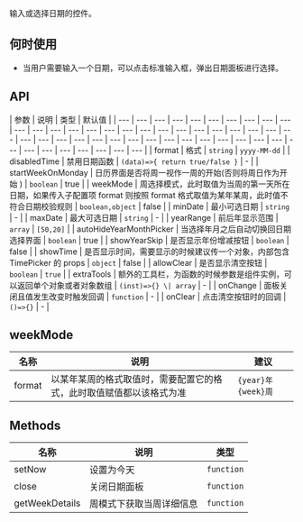 输入或选择日期的控件。

## 何时使用

- 当用户需要输入一个日期，可以点击标准输入框，弹出日期面板进行选择。

## API

| 参数 | 说明 | 类型 | 默认值 |
| --- | --- | --- | --- | --- | --- | --- | --- | --- | --- | --- | --- | --- | --- | --- | --- | --- | --- | --- | --- | --- | --- | --- | --- | --- | --- | --- | --- | --- | --- | --- | --- | --- | --- | --- | --- | --- | --- | --- | --- | --- | --- | --- | --- | --- | --- | --- | --- | --- |
| format | 格式 | `string` | `yyyy-MM-dd` |
| disabledTime | 禁用日期函数 | `(data)=>{ return true/false }` | - |
| startWeekOnMonday | 日历界面是否将周一视作一周的开始(否则将周日作为开始 ) | `boolean` | true |
| weekMode | 周选择模式，此时取值为当周的第一天所在日期，如果传入子配置项 format 则按照 format 格式取值为某年某周，此时值不符合日期校验规则 | `boolean,object` | false |
| minDate | 最小可选日期 | `string` | - |  | maxDate | 最大可选日期 | `string` | - |  | yearRange | 前后年显示范围 | `array` | `[50,20]` |  | autoHideYearMonthPicker | 当选择年月之后自动切换回日期选择界面 | `boolean` | true |  | showYearSkip | 是否显示年份增减按钮 | `boolean` | false |  | showTime | 是否显示时间，需要显示的时候建议传一个对象，内部包含 TimePicker 的 props | `object` | false |  | allowClear | 是否显示清空按钮 | `boolean` | `true` |  | extraTools | 额外的工具栏，为函数的时候参数是组件实例，可以返回单个对象或者对象数组 | `(inst)=>{} \| array` | - |  | onChange | 面板关闭且值发生改变时触发回调 | `function` | - |  | onClear | 点击清空按钮时的回调 | `()=>{}` | - |

## weekMode

| 名称 | 说明 | 建议 |
| --- | --- | --- |
| format | 以某年某周的格式取值时，需要配置它的格式，此时取值赋值都以该格式为准 | `{year}年{week}周` |

## Methods

| 名称           | 说明                     | 类型       |
| -------------- | ------------------------ | ---------- |
| setNow         | 设置为今天               | `function` |
| close          | 关闭日期面板             | `function` |
| getWeekDetails | 周模式下获取当周详细信息 | `function` |
